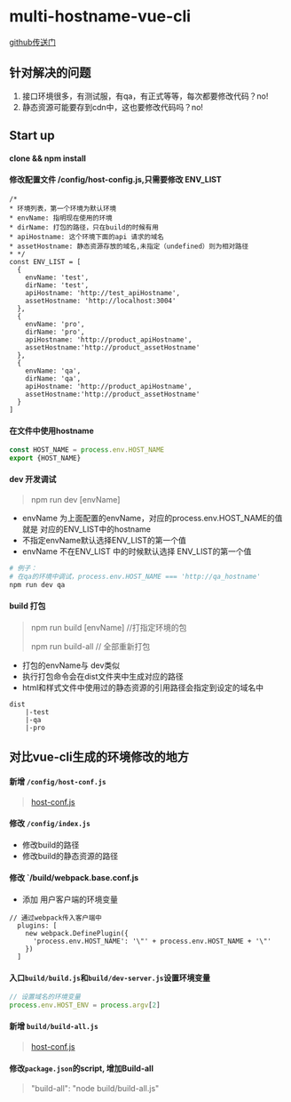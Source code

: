 # multi-hostname-vue-cli

[github传送门](https://github.com/vincentmrlau/multi-hostname-vue-cli)

## 针对解决的问题
1. 接口环境很多，有测试服，有qa，有正式等等，每次都要修改代码？no!
2. 静态资源可能要存到cdn中，这也要修改代码吗？no!

## Start up

#### clone && npm install
#### 修改配置文件 /config/host-config.js,只需要修改 ENV_LIST

```
/*
* 环境列表，第一个环境为默认环境
* envName: 指明现在使用的环境
* dirName: 打包的路径，只在build的时候有用
* apiHostname: 这个环境下面的api 请求的域名
* assetHostname: 静态资源存放的域名,未指定（undefined）则为相对路径
* */
const ENV_LIST = [
  {
    envName: 'test',
    dirName: 'test',
    apiHostname: 'http://test_apiHostname',
    assetHostname: 'http://localhost:3004'
  },
  {
    envName: 'pro',
    dirName: 'pro',
    apiHostname: 'http://product_apiHostname',
    assetHostname:'http://product_assetHostname'
  },
  {
    envName: 'qa',
    dirName: 'qa',
    apiHostname: 'http://product_apiHostname',
    assetHostname:'http://product_assetHostname'
  }
]
```

####	在文件中使用hostname

```javascript
const HOST_NAME = process.env.HOST_NAME
export {HOST_NAME}
```

#### dev 开发调试
> npm run dev [envName]

* envName 为上面配置的envName，对应的process.env.HOST_NAME的值就是 对应的ENV_LIST中的hostname
* 不指定envName默认选择ENV_LIST的第一个值
* envName 不在ENV_LIST 中的时候默认选择 ENV_LIST的第一个值

```bash
# 例子：
# 在qa的环境中调试，process.env.HOST_NAME === 'http://qa_hostname'
npm run dev qa
```

#### build 打包
> npm run build [envName] //打指定环境的包
>
> npm run build-all // 全部重新打包

* 打包的envName与 dev类似
* 执行打包命令会在dist文件夹中生成对应的路径
* html和样式文件中使用过的静态资源的引用路径会指定到设定的域名中

```
dist
    |-test
    |-qa
    |-pro
```

## 对比vue-cli生成的环境修改的地方
#### 新增 `/config/host-conf.js`
> [host-conf.js](https://github.com/vincentmrlau/multi-hostname-vue-cli/blob/master/config/host-conf.js)

#### 修改 `/config/index.js`
* 修改build的路径
* 修改build的静态资源的路径

#### 修改 `/build/webpack.base.conf.js
* 添加 用户客户端的环境变量
```
// 通过webpack传入客户端中
  plugins: [
    new webpack.DefinePlugin({
      'process.env.HOST_NAME': '\"' + process.env.HOST_NAME + '\"'
    })
  ]
```

#### 入口`build/build.js`和`build/dev-server.js`设置环境变量
```javaScript
// 设置域名的环境变量
process.env.HOST_ENV = process.argv[2]
```

#### 新增 `build/build-all.js`
> [host-conf.js](https://github.com/vincentmrlau/multi-hostname-vue-cli/blob/master/build/build-all.js)

#### 修改`package.json`的script, 增加Build-all

> "build-all": "node build/build-all.js"

